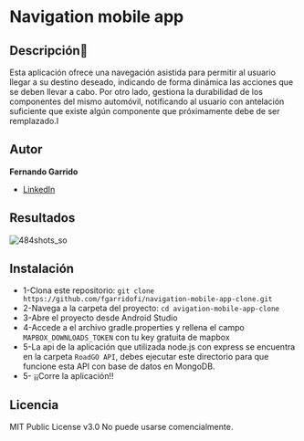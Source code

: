# Navigation mobile app


## Descripción📝     

 Esta aplicación ofrece una navegación asistida para permitir al usuario llegar a su destino deseado, indicando de forma dinámica las acciones que se deben llevar a cabo. Por otro lado, gestiona la durabilidad de los componentes del mismo automóvil, notificando al usuario con antelación suficiente que existe algún componente que próximamente debe de ser remplazado.I

## Autor 
**Fernando Garrido**
 * [LinkedIn](www.linkedin.com/in/fernando-garrido-fidalgo)
 
## Resultados
![484shots_so](https://github.com/fgarridofi/navigation-mobile-app/assets/116899309/924eabd5-b011-48ca-94f8-c1757da8b4f6)


## Instalación
- 1-Clona este repositorio: `git clone https://github.com/fgarridofi/navigation-mobile-app-clone.git`
- 2-Navega a la carpeta del proyecto: `cd avigation-mobile-app-clone`
- 3-Abre el proyecto desde Android Studio
- 4-Accede a el archivo gradle.properties y rellena el campo `MAPBOX_DOWNLOADS_TOKEN` con tu key gratuita de mapbox
- 5-La api de la aplicación que utilizada node.js con express se encuentra en la carpeta `RoadGO API`, debes ejecutar este directorio para que funcione esta API con base de datos en MongoDB. 
- 5- ¡¡Corre la aplicación!!


## Licencia
MIT Public License v3.0
No puede usarse comencialmente.
